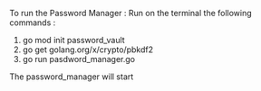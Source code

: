 To run the Password Manager : 
Run on the terminal the following commands : 
1. go mod init password_vault
2. go get golang.org/x/crypto/pbkdf2
3. go run pasdword_manager.go

The password_manager will start 


 

